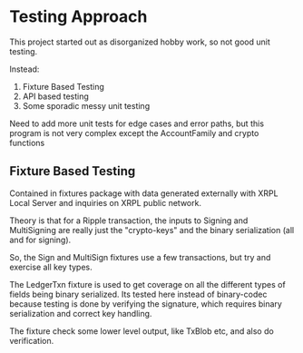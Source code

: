 # Testing Approach

This project started out as disorganized hobby work, so not good unit testing.

Instead:
1. Fixture Based Testing
2. API based testing
3. Some sporadic messy unit testing

Need to add more unit tests for edge cases and error paths, but this program is not 
very complex except the AccountFamily and crypto functions

## Fixture Based Testing

Contained in fixtures package with data generated externally with XRPL Local Server and inquiries on XRPL public
 network.
 
Theory is that for a Ripple transaction, the inputs to Signing and 
MultiSigning are really just the "crypto-keys" and the binary serialization (all and for signing).

So, the Sign and MultiSign fixtures use a few transactions, but try and exercise all key types.

The LedgerTxn fixture is used to get coverage on all the different types of fields being binary serialized.
Its tested here instead of binary-codec because testing is done by verifying the signature, which requires binary
 serialization and correct key handling.
 

The fixture check some lower level output, like TxBlob etc, and also do verification.

